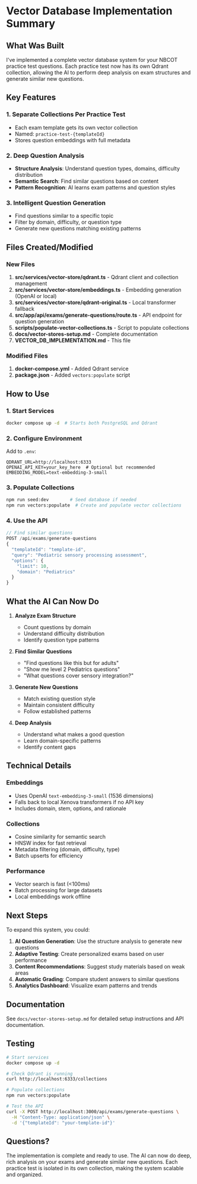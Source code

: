 # Vector Database Implementation Summary

## What Was Built

I've implemented a complete vector database system for your NBCOT practice test questions. Each practice test now has its own Qdrant collection, allowing the AI to perform deep analysis on exam structures and generate similar new questions.

## Key Features

### 1. Separate Collections Per Practice Test
- Each exam template gets its own vector collection
- Named: `practice-test-{templateId}`
- Stores question embeddings with full metadata

### 2. Deep Question Analysis
- **Structure Analysis**: Understand question types, domains, difficulty distribution
- **Semantic Search**: Find similar questions based on content
- **Pattern Recognition**: AI learns exam patterns and question styles

### 3. Intelligent Question Generation
- Find questions similar to a specific topic
- Filter by domain, difficulty, or question type
- Generate new questions matching existing patterns

## Files Created/Modified

### New Files
1. **src/services/vector-store/qdrant.ts** - Qdrant client and collection management
2. **src/services/vector-store/embeddings.ts** - Embedding generation (OpenAI or local)
3. **src/services/vector-store/qdrant-original.ts** - Local transformer fallback
4. **src/app/api/exams/generate-questions/route.ts** - API endpoint for question generation
5. **scripts/populate-vector-collections.ts** - Script to populate collections
6. **docs/vector-stores-setup.md** - Complete documentation
7. **VECTOR_DB_IMPLEMENTATION.md** - This file

### Modified Files
1. **docker-compose.yml** - Added Qdrant service
2. **package.json** - Added `vectors:populate` script

## How to Use

### 1. Start Services
```bash
docker compose up -d  # Starts both PostgreSQL and Qdrant
```

### 2. Configure Environment
Add to `.env`:
```env
QDRANT_URL=http://localhost:6333
OPENAI_API_KEY=your_key_here  # Optional but recommended
EMBEDDING_MODEL=text-embedding-3-small
```

### 3. Populate Collections
```bash
npm run seed:dev        # Seed database if needed
npm run vectors:populate  # Create and populate vector collections
```

### 4. Use the API
```javascript
// Find similar questions
POST /api/exams/generate-questions
{
  "templateId": "template-id",
  "query": "Pediatric sensory processing assessment",
  "options": {
    "limit": 10,
    "domain": "Pediatrics"
  }
}
```

## What the AI Can Now Do

1. **Analyze Exam Structure**
   - Count questions by domain
   - Understand difficulty distribution
   - Identify question type patterns

2. **Find Similar Questions**
   - "Find questions like this but for adults"
   - "Show me level 2 Pediatrics questions"
   - "What questions cover sensory integration?"

3. **Generate New Questions**
   - Match existing question style
   - Maintain consistent difficulty
   - Follow established patterns

4. **Deep Analysis**
   - Understand what makes a good question
   - Learn domain-specific patterns
   - Identify content gaps

## Technical Details

### Embeddings
- Uses OpenAI `text-embedding-3-small` (1536 dimensions)
- Falls back to local Xenova transformers if no API key
- Includes domain, stem, options, and rationale

### Collections
- Cosine similarity for semantic search
- HNSW index for fast retrieval
- Metadata filtering (domain, difficulty, type)
- Batch upserts for efficiency

### Performance
- Vector search is fast (<100ms)
- Batch processing for large datasets
- Local embeddings work offline

## Next Steps

To expand this system, you could:

1. **AI Question Generation**: Use the structure analysis to generate new questions
2. **Adaptive Testing**: Create personalized exams based on user performance
3. **Content Recommendations**: Suggest study materials based on weak areas
4. **Automatic Grading**: Compare student answers to similar questions
5. **Analytics Dashboard**: Visualize exam patterns and trends

## Documentation

See `docs/vector-stores-setup.md` for detailed setup instructions and API documentation.

## Testing

```bash
# Start services
docker compose up -d

# Check Qdrant is running
curl http://localhost:6333/collections

# Populate collections
npm run vectors:populate

# Test the API
curl -X POST http://localhost:3000/api/exams/generate-questions \
  -H "Content-Type: application/json" \
  -d '{"templateId": "your-template-id"}'
```

## Questions?

The implementation is complete and ready to use. The AI can now do deep, rich analysis on your exams and generate similar new questions. Each practice test is isolated in its own collection, making the system scalable and organized.
